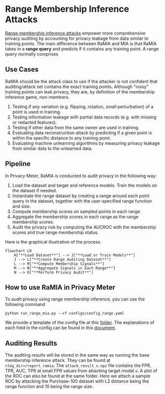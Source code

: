 # Range Membership Inference Attacks
[Range membership inference attacks](https://arxiv.org/pdf/2408.05131) empower more comprehensive privacy auditing by accounting for privacy leakage from data similar to training points. The main difference between RaMIA and MIA is that RaMIA takes in a **range query** and predicts if it contains any training point. A range query normally comprises 

## Use Cases
RaMIA should be the attack class to use if the attacker is not confident that auditing/attack set contains the exact training points. Although "noisy" training points can leak privacy, they are, by definition of the membership inference game, non-members. 

1. Testing if any variation (e.g. flipping, rotation, small perturbation) of a point is used in training.
2. Testing information leakage with partial data records (e.g. with missing or redacted features).
3. Testing if other data from the same owner are used in training.
4. Evaluating data reconstruction attack by predicting if a given point is within the specific distance to any training point.
5. Evaluating machine unlearning algorithms by measuring privacy leakage from similar data to the unlearned data.

## Pipeline
In Privacy Meter, RaMIA is conducted to audit privacy in the following way:
1. Load the dataset and target and reference models. Train the models on the dataset if needed.
2. Instantiate the range dataset by creating a range around each point query in the dataset, together with the user-specified range function and size.
3. Compute membership scores on sampled points in each range.
4. Aggregate the membership scores in each range as the range membership scores.
5. Audit the privacy risk by computing the AUCROC with the membership scores and true range membership status.

Here is the graphical illustration of the process.

```mermaid
flowchart LR
    H["**Load Dataset**"] --> J["**Load or Train Models**"]
    J --> L["**Create Range Auditing Dataset**"]
    L --> M["**Compute Membership Signals**"]
    M --> N["**Aggregate Signals in Each Range**"]
    N --> O["**Perform Privacy Audit**"]
```

## How to use RaMIA in Privacy Meter
To audit privacy using range membership inference, you can use the following command
```
python run_range_mia.py --cf configs/config_range.yaml
```
We provide a template of the config file at this [folder](configs/ramia/). The explanations of each field in the config can be found in this [document](configs/ramia/README.md).

## Auditing Results
The auditing results will be stored in the same way as running the base membership inference attack. They can be found at `<log_dir>/report_ramia`. The `attack_result_x.npz` file contains the FPR, TPR, AUC, TPR at small FPR values from attacking target model `x`. A plot of the ROC can also be found at the same folder. Here we attach a sample ROC by attacking the Purchase-100 dataset with L2 distance being the range function and 10 being the range size.